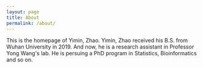 ```yaml
---
layout: page
title: About
permalink: /about/
---
```


This is the homepage of Yimin, Zhao. Yimin, Zhao received his B.S. from Wuhan University in 2019. And now, he is a research assistant in Professor Yong Wang's lab. He is persuing a PhD program in Statistics, Bioinformatics and so on.

